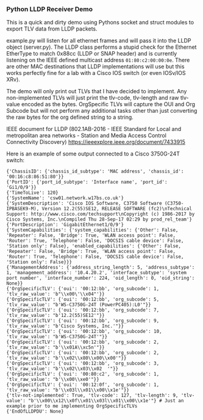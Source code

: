 ### Python LLDP Receiver Demo

This is a quick and dirty demo using Pythons socket and struct modules to export TLV data from LLDP packets.

example.py will listen for all ethernet frames and will pass it into the LLDP object (server.py). The LLDP class performs a stupid check for the Ethernet EtherType to match 0x88cc (LLDP or SNAP header) and is currently listening on the IEEE defined multicast address `01:80:c2:00:00:0e`. There are other MAC destinations that LLDP implementations will use but this works perfectly fine for a lab with a Cisco IOS switch (or even IOSv/IOS XRv).

The demo will only print out TLVs that I have decided to implement. Any non-implemented TLVs will just print the tlv-code, tlv-length and raw tlv-value encoded as the bytes. OrgSpecific TLVs will capture the OUI and Org Subcode but will not perform any additional tasks other than just converting the raw bytes for the org defined string to a string.

IEEE document for LLDP (802.1AB-2016 - IEEE Standard for Local and metropolitan area networks - Station and Media Access Control Connectivity Discovery) https://ieeexplore.ieee.org/document/7433915

Here is an example of some output connected to a Cisco 3750G-24T switch:
```
{'ChassisID': {'chassis_id_subtype': 'MAC address', 'chassis_id': '00:16:c8:86:51:80'}}
{'PortID': {'port_id_subtype': 'Interface name', 'port_id': 'Gi1/0/9'}}
{'TimeToLive': 120}
{'SystemName': 'csw01.network.w17bs.co.uk'}
{'SystemDescription': 'Cisco IOS Software, C3750 Software (C3750-IPBASEK9-M), Version 12.2(55)SE12, RELEASE SOFTWARE (fc2)\nTechnical Support: http://www.cisco.com/techsupport\nCopyright (c) 1986-2017 by Cisco Systems, Inc.\nCompiled Thu 28-Sep-17 02:29 by prod_rel_team'}
{'PortDescription': 'GigabitEthernet1/0/9'}
{'SystemCapabilities': {'system_capabilities': {'Other': False, 'Repeater': False, 'Bridge': True, 'WLAN access point': False, 'Router': True, 'Telephone': False, 'DOCSIS cable device': False, 'Station only': False}, 'enabled_capabilities': {'Other': False, 'Repeater': False, 'Bridge': True, 'WLAN access point': False, 'Router': True, 'Telephone': False, 'DOCSIS cable device': False, 'Station only': False}}}
{'ManagementAddress': {'address_string_length': 5, 'address_subtype': 1, 'management_address': '10.4.20.2', 'interface_subtype': 'system port number', 'interface_number': 224, 'oid_length': 0, 'oid_string': None}}
{'OrgSpecificTLV': {'oui': '00:12:bb', 'org_subcode': 1, 'tlv_raw_value': 'b"\\x00\'\\x04"'}}
{'OrgSpecificTLV': {'oui': '00:12:bb', 'org_subcode': 5, 'tlv_raw_value': "b'WS-C3750G-24T (PowerPC405):L0'"}}
{'OrgSpecificTLV': {'oui': '00:12:bb', 'org_subcode': 7, 'tlv_raw_value': "b'12.2(55)SE12'"}}
{'OrgSpecificTLV': {'oui': '00:12:bb', 'org_subcode': 9, 'tlv_raw_value': "b'Cisco Systems, Inc.'"}}
{'OrgSpecificTLV': {'oui': '00:12:bb', 'org_subcode': 10, 'tlv_raw_value': "b'WS-C3750G-24T'"}}
{'OrgSpecificTLV': {'oui': '00:12:bb', 'org_subcode': 2, 'tlv_raw_value': "b'\\x01A\\xc5n'"}}
{'OrgSpecificTLV': {'oui': '00:12:bb', 'org_subcode': 2, 'tlv_raw_value': "b'\\x02\\x80\\x00\\x00'"}}
{'OrgSpecificTLV': {'oui': '00:12:bb', 'org_subcode': 3, 'tlv_raw_value': "b'\\x02\\x03\\x02  '"}}
{'OrgSpecificTLV': {'oui': '00:80:c2', 'org_subcode': 1, 'tlv_raw_value': "b'\\x00\\xe0'"}}
{'OrgSpecificTLV': {'oui': '00:12:0f', 'org_subcode': 1, 'tlv_raw_value': "b'\\x03l\\x01\\x00\\x1e'"}}
{'tlv-not-implemented': True, 'tlv-code': 127, 'tlv-length': 9, 'tlv-value': "b'\\x00\\x12\\x0f\\x01\\x03l\\x01\\x00\\x1e'"} # Just an example prior to me implementing OrgSpecificTLVs
{'EndOfLLDPDU': None}
```